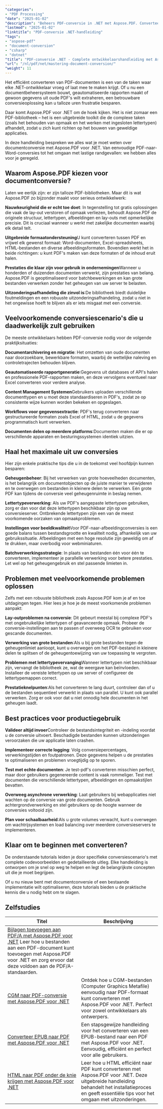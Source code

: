 ```yaml
---
"categories":
- "PDF Processing"
"date": "2025-01-02"
"description": "Beheers PDF-conversie in .NET met Aspose.PDF. Converteer PDF's naar Word, Excel, HTML en afbeeldingen, plus omgekeerde conversies. Complete codevoorbeelden en best practices."
"lastmod": "2025-01-02"
"linktitle": "PDF-conversie .NET-handleiding"
"tags":
- "aspose-pdf"
- "document-conversion"
- "csharp"
- "dotnet"
"title": "PDF-conversie .NET - Complete ontwikkelaarshandleiding met Aspose.PDF (2025)"
"url": "/nl/pdf/net/mastering-document-conversion/"
"weight": 11
---
```


Het efficiënt converteren van PDF-documenten is een van de taken waar elke .NET-ontwikkelaar vroeg of laat mee te maken krijgt. Of u nu een documentbeheersysteem bouwt, geautomatiseerde rapporten maakt of gewoon gegevens uit oude PDF's wilt extraheren, een betrouwbare conversieoplossing kan u talloze uren frustratie besparen.

Daar komt Aspose.PDF voor .NET om de hoek kijken. Het is niet zomaar een PDF-bibliotheek – het is een uitgebreide toolkit die de complexe taken (zoals het behouden van opmaak en het werken met ingesloten lettertypen) afhandelt, zodat u zich kunt richten op het bouwen van geweldige applicaties.

In deze handleiding bespreken we alles wat je moet weten over documentconversie met Aspose.PDF voor .NET. Van eenvoudige PDF-naar-Word-conversies tot het omgaan met lastige randgevallen: we hebben alles voor je geregeld.

## Waarom Aspose.PDF kiezen voor documentconversie?

Laten we eerlijk zijn: er zijn talloze PDF-bibliotheken. Maar dit is wat Aspose.PDF zo bijzonder maakt voor serieus ontwikkelwerk:

**Nauwkeurigheid die er echt toe doet**: In tegenstelling tot gratis oplossingen die vaak de lay-out verstoren of opmaak verliezen, behoudt Aspose.PDF de originele structuur, lettertypen, afbeeldingen en lay-outs met opmerkelijke precisie. Dit is cruciaal wanneer u werkt met zakelijke documenten waarbij elk detail telt.

**Uitgebreide formaatondersteuning**U kunt converteren tussen PDF en vrijwel elk gewenst formaat: Word-documenten, Excel-spreadsheets, HTML-bestanden en diverse afbeeldingsformaten. Bovendien werkt het in beide richtingen: u kunt PDF's maken van deze formaten of de inhoud eruit halen.

**Prestaties die klaar zijn voor gebruik in ondernemingen**Wanneer u honderden of duizenden documenten verwerkt, zijn prestaties van belang. Aspose.PDF is geoptimaliseerd voor batchbewerkingen en kan grote bestanden verwerken zonder het geheugen van uw server te belasten.

**Uitzonderingsafhandeling die zinvol is**:De bibliotheek biedt duidelijke foutmeldingen en een robuuste uitzonderingsafhandeling, zodat u niet in het ongewisse hoeft te blijven als er iets misgaat met een conversie.

## Veelvoorkomende conversiescenario's die u daadwerkelijk zult gebruiken

De meeste ontwikkelaars hebben PDF-conversie nodig voor de volgende praktijksituaties:

**Documentarchivering en migratie**: Het omzetten van oude documenten naar doorzoekbare, bewerkbare formaten, waarbij de wettelijke naleving en controletrajecten behouden blijven.

**Geautomatiseerde rapportgeneratie**:Gegevens uit databases of API's halen en professionele PDF-rapporten maken, en deze vervolgens eventueel naar Excel converteren voor verdere analyse.

**Content Management Systemen**Gebruikers uploaden verschillende documenttypen en u moet deze standaardiseren in PDF's, zodat ze op consistente wijze kunnen worden bekeken en opgeslagen.

**Workflows voor gegevensextractie**: PDF's terug converteren naar gestructureerde formaten zoals Excel of HTML, zodat u de gegevens programmatisch kunt verwerken.

**Documenten delen op meerdere platforms**:Documenten maken die er op verschillende apparaten en besturingssystemen identiek uitzien.

## Haal het maximale uit uw conversies

Hier zijn enkele praktische tips die u in de toekomst veel hoofdpijn kunnen besparen:

**Geheugenbeheer**: Bij het verwerken van grote hoeveelheden documenten, is het belangrijk om documentobjecten op de juiste manier te verwijderen en te overwegen om bestanden in kleinere delen te verwerken. Eén grote PDF kan tijdens de conversie veel geheugenruimte in beslag nemen.

**Lettertypeverwerking**: Als uw PDF's aangepaste lettertypen gebruiken, zorg er dan voor dat deze lettertypen beschikbaar zijn op uw conversieserver. Ontbrekende lettertypen zijn een van de meest voorkomende oorzaken van opmaakproblemen.

**Instellingen voor beeldkwaliteit**Voor PDF-naar-afbeeldingconversies is een goede balans tussen bestandsgrootte en kwaliteit nodig, afhankelijk van uw gebruikssituatie. Afbeeldingen met een hoge resolutie zijn geweldig om af te drukken, maar overbodig voor webminiaturen.

**Batchverwerkingsstrategie**: In plaats van bestanden één voor één te converteren, implementeer je parallelle verwerking voor betere prestaties. Let wel op het geheugengebruik en stel passende limieten in.

## Problemen met veelvoorkomende problemen oplossen

Zelfs met een robuuste bibliotheek zoals Aspose.PDF kom je af en toe uitdagingen tegen. Hier lees je hoe je de meest voorkomende problemen aanpakt:

**Lay-outproblemen na conversie**: Dit gebeurt meestal bij complexe PDF's met ongebruikelijke lettertypen of geavanceerde opmaak. Probeer de conversie-instellingen aan te passen of overweeg OCR te gebruiken voor gescande documenten.

**Verwerking van grote bestanden**:Als u bij grote bestanden tegen de geheugenlimiet aanloopt, kunt u overwegen om het PDF-bestand in kleinere delen te splitsen of de geheugentoewijzing van uw toepassing te vergroten.

**Problemen met lettertypevervanging**Wanneer lettertypen niet beschikbaar zijn, vervangt de bibliotheek ze, wat de weergave kan beïnvloeden. Installeer de vereiste lettertypen op uw server of configureer de lettertypemappen correct.

**Prestatieknelpunten**:Als het converteren te lang duurt, controleer dan of u de bestanden sequentieel verwerkt in plaats van parallel. U kunt ook parallel verwerken. Zorg er ook voor dat u niet onnodig hele documenten in het geheugen laadt.

## Best practices voor productiegebruik

**Valideer altijd invoer**Controleer de bestandsintegriteit en -indeling voordat u de conversie uitvoert. Beschadigde bestanden kunnen uitzonderingen veroorzaken die uw applicatie laten crashen.

**Implementeer correcte logging**: Volg conversiepercentages, verwerkingstijden en foutpatronen. Deze gegevens helpen u de prestaties te optimaliseren en problemen vroegtijdig op te sporen.

**Test met echte documenten**: Je test-pdf's converteren misschien perfect, maar door gebruikers gegenereerde content is vaak rommeliger. Test met documenten die verschillende lettertypen, afbeeldingen en opmaakstijlen bevatten.

**Overweeg asynchrone verwerking**: Laat gebruikers bij webapplicaties niet wachten op de conversie van grote documenten. Gebruik achtergrondverwerking en stel gebruikers op de hoogte wanneer de conversies voltooid zijn.

**Plan voor schaalbaarheid**:Als u grote volumes verwacht, kunt u overwegen om wachtrijsystemen en load balancing over meerdere conversieservers te implementeren.

## Klaar om te beginnen met converteren?

De onderstaande tutorials leiden je door specifieke conversiescenario's met complete codevoorbeelden en gedetailleerde uitleg. Elke handleiding is ontworpen om je snel op weg te helpen en legt de belangrijkste concepten uit die je moet begrijpen.

Of u nu nieuw bent met documentconversie of een bestaande implementatie wilt optimaliseren, deze tutorials bieden u de praktische kennis die u nodig hebt om te slagen.

## Zelfstudies
| Titel | Beschrijving |
| --- | --- | 
| [Bijlagen toevoegen aan PDF/A met Aspose.PDF voor .NET](./adding-attachment-to-pdfa/) Leer hoe u bestanden aan een PDF-document kunt toevoegen met Aspose.PDF voor .NET en zorg ervoor dat deze voldoen aan de PDF/A-standaarden. | 
| [CGM naar PDF-conversie met Aspose.PDF voor .NET](./convert-cgm-to-pdf/) | Ontdek hoe u CGM-bestanden (Computer Graphics Metafile) eenvoudig naar PDF-formaat kunt converteren met Aspose.PDF voor .NET. Perfect voor zowel ontwikkelaars als ontwerpers. |  
| [Converteer EPUB naar PDF met Aspose.PDF voor .NET](./convert-epub-to-pdf/) | Een stapsgewijze handleiding voor het converteren van een EPUB-bestand naar een PDF met Aspose.PDF voor .NET. Eenvoudig, efficiënt en perfect voor alle gebruikers. |   
| [HTML naar PDF onder de knie krijgen met Aspose.PDF voor .NET](./mastering-html-to-pdf/) | Leer hoe u HTML efficiënt naar PDF kunt converteren met Aspose.PDF voor .NET. Deze uitgebreide handleiding behandelt het installatieproces en geeft essentiële tips voor het omgaan met uitzonderingen. |
